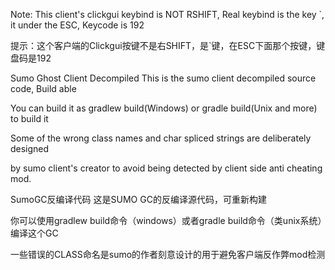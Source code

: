 Note: This client's clickgui keybind is NOT RSHIFT, Real keybind is the key `, it under the ESC, Keycode is 192

提示：这个客户端的Clickgui按键不是右SHIFT，是`键，在ESC下面那个按键，键盘码是192

Sumo Ghost Client Decompiled
This is the sumo client decompiled source code, Build able

You can build it as gradlew build(Windows) or gradle build(Unix and more) to build it

Some of the wrong class names and char spliced strings are deliberately designed

by sumo client's creator to avoid being detected by client side anti cheating mod.

SumoGC反编译代码
这是SUMO GC的反编译源代码，可重新构建

你可以使用gradlew build命令（windows）或者gradle build命令（类unix系统）编译这个GC

一些错误的CLASS命名是sumo的作者刻意设计的用于避免客户端反作弊mod检测
